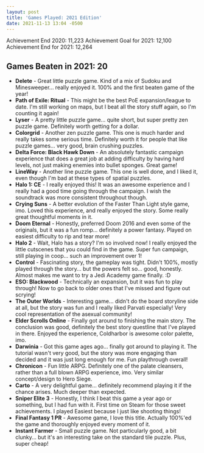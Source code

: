 ```yaml
---
layout: post
title: 'Games Played: 2021 Edition'
date: 2021-11-13 13:04 -0500
---
```

Achievement End 2020: 11,223
Achievement Goal for 2021: 12,100
Achievement End for 2021: 12,264

## Games Beaten in 2021: 20
- **Delete** - Great little puzzle game. Kind of a mix of Sudoku and Minesweeper... really enjoyed it. 100% and the first beaten game of the year!
- **Path of Exile: Ritual** - This might be the best PoE expansion/league to date. I'm still working on maps, but I beat all the story stuff again, so I'm counting it again!
- **Lyser** - A pretty little puzzle game... quite short, but super pretty zen puzzle game. Definitely worth getting for a dollar.
- **Colorgrid** - Another zen puzzle game. This one is much harder and really takes some serious time. Definitely worth it for people that like puzzle games... very good, brain crushing puzzles.
- **Delta Force: Black Hawk Down** - An absolutely fantastic campaign experience that does a great job at adding difficulty by having hard levels, not just making enemies into bullet sponges. Great game!
- **LineWay** - Another line puzzle game. This one is well done, and I liked it, even though I'm bad at these types of spatial puzzles.
- **Halo 1: CE** - I really enjoyed this! It was an awesome experience and I really had a good time going through the campaign. I wish the soundtrack was more consistent throughout though.
- **Crying Suns** - A better evolution of the Faster Than Light style game, imo. Loved this experience, and really enjoyed the story. Some really great thoughtful moments in it.
- **Doom Eternal** - Honestly, preferred Doom 2016 and even some of the originals, but it was a fun romp... definitely a power fantasy. Played on easiest difficulty to rip and tear more!
- **Halo 2** - Wait, Halo has a story? I'm so involved now! I really enjoyed the little cutscenes that you could find in the game. Super fun campaign, still playing in coop... such an improvement over 1!
- **Control** - Fascinating story, the gameplay was tight. Didn't 100%, mostly played through the story... but the powers felt so... good, honestly. Almost makes me want to try a Jedi Academy game finally. :D
- **ESO: Blackwood** - Technically an expansion, but it was fun to play through! Now to go back to older ones that I've missed and figure out scrying!
- **The Outer Worlds** - Interesting game... didn't do the board storyline side at all, but the story was fun and I really liked Parvati especially! Very cool representation of the asexual community!
- **Elder Scrolls Online** - Finally got around to finishing the main story. The conclusion was good, definitely the best story questline that I've played in there. Enjoyed the experience, Coldharbor is awesome color palette, imo.
- **Darwinia** - Got this game ages ago... finally got around to playing it. The tutorial wasn't very good, but the story was more engaging than decided and it was just long enough for me. Fun playthrough overall!
- **Chronicon** - Fun little ARPG. Definitely one of the palate cleansers, rather than a full blown ARPG experience, imo. Very similar concept/design to Hero Siege.
- **Carto** - A very delightful game... definitely recommend playing it if the chance arises. Much deeper than expected.
- **Sniper Elite 3** - Honestly, I think I beat this game a year ago or something, but I had fun with it. First time on Steam for those sweet achievements. I played Easiest because I just like shooting things!
- **Final Fantasy 1 PR** - Awesome game, I love this title. Actually 100%'ed the game and thoroughly enjoyed every moment of it.
- **Instant Farmer** - Small puzzle game. Not particularly good, a bit clunky... but it's an interesting take on the standard tile puzzle. Plus, super cheap!